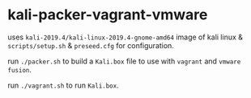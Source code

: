# kali-packer-vagrant-vmware

uses `kali-2019.4/kali-linux-2019.4-gnome-amd64` image of kali linux & `scripts/setup.sh` & `preseed.cfg` for configuration.

run `./packer.sh` to build a `Kali.box` file to use with `vagrant` and `vmware fusion`. 

run `./vagrant.sh` to run `Kali.box`. 
